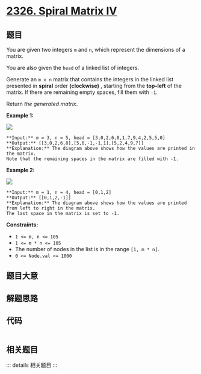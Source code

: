 # [2326. Spiral Matrix IV](https://leetcode.com/problems/spiral-matrix-iv)

## 题目

You are given two integers `m` and `n`, which represent the dimensions of a
matrix.

You are also given the `head` of a linked list of integers.

Generate an `m x n` matrix that contains the integers in the linked list
presented in **spiral** order **(clockwise)** , starting from the **top-left**
of the matrix. If there are remaining empty spaces, fill them with `-1`.

Return _the generated matrix_.



**Example 1:**

![](https://assets.leetcode.com/uploads/2022/05/09/ex1new.jpg)

    
    
    **Input:** m = 3, n = 5, head = [3,0,2,6,8,1,7,9,4,2,5,5,0]
    **Output:** [[3,0,2,6,8],[5,0,-1,-1,1],[5,2,4,9,7]]
    **Explanation:** The diagram above shows how the values are printed in the matrix.
    Note that the remaining spaces in the matrix are filled with -1.
    

**Example 2:**

![](https://assets.leetcode.com/uploads/2022/05/11/ex2.jpg)

    
    
    **Input:** m = 1, n = 4, head = [0,1,2]
    **Output:** [[0,1,2,-1]]
    **Explanation:** The diagram above shows how the values are printed from left to right in the matrix.
    The last space in the matrix is set to -1.



**Constraints:**

  * `1 <= m, n <= 105`
  * `1 <= m * n <= 105`
  * The number of nodes in the list is in the range `[1, m * n]`.
  * `0 <= Node.val <= 1000`


## 题目大意

## 解题思路

## 代码

```javascript

```

## 相关题目

::: details 相关题目
:::
